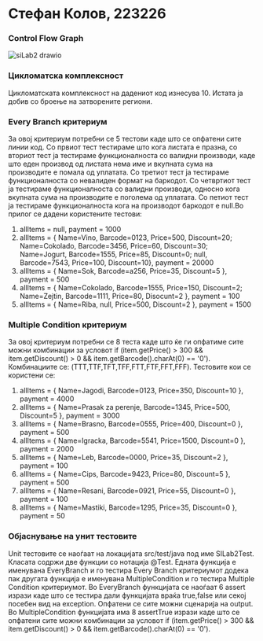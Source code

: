 # Стефан Колов, 223226
### Control Flow Graph
![siLab2 drawio](https://github.com/Stefan-Kolov/SI_2024_lab2_223226/assets/137779689/d19f604f-96eb-4932-bd0e-728e80a70467)
### Цикломатска комплексност
Цикломатската комплексност на дадениот код изнесува 10. Истата ја добив со броење на затворените региони.
### Every Branch критериум
За овој критериум потребни се 5 тестови каде што се опфатени сите линии код. 
Со првиот тест тестираме што кога листата е празна, со вториот тест ја тестираме функционалноста со валидни производи, каде што еден производ од листата нема име и вкупната сума на производите е помала од уплатата.
Со третиот тест ја тестираме функционалноста со невалиден формат на баркодот. 
Со четвртиот тест ја тестираме функционалноста со валидни производи, односно кога вкупната сума на производите е поголема од уплатата. 
Со петиот тест ја тестираме функционалноста кога на производот баркодот е null.Во прилог се дадени користените тестови:
1. allItems = null, payment = 1000
2. allItems = { Name=Vino, Barcode=0123, Price=500, Discount=20;
Name=Cokolado, Barcode=3456, Price=60, Discount=30;
Name=Jogurt, Barcode=1555, Price=85, Discount=0;
null, Barcode=7543, Price=100, Discount=10}, payment = 20000
3. allItems = { Name=Sok, Barcode=a256, Price=35, Discount=5 }, payment = 500
4. allItems = { Name=Cokolado, Barcode=1555, Price=150, Discount=2;
Name=Zejtin, Barcode=1111, Price=80, Disocunt=2 }, payment = 100
5. allItems = { Name=Riba, null, Price=500, Discount=2 }, payment = 1500
### Multiple Condition критериум
За овој критериум потребни се 8 теста каде што ќе ги опфатиме сите можни комбинации за условот if (item.getPrice() > 300 && item.getDiscount() > 0 && item.getBarcode().charAt(0) == '0').
Комбинациите се: (TTT,TTF,TFT,TFF,FTT,FTF,FFT,FFF). Тестовите кои се користени се:
1. allItems = { Name=Jagodi, Barcode=0123, Price=350, Discount=10 }, payment = 4000
2. allItems = { Name=Prasak za perenje, Barcode=1345, Price=500, Discount=5 }, payment = 3000
3. allItems = { Name=Brasno, Barcode=0555, Price=400, Discount=0 }, payment = 500
4. allItems = { Name=Igracka, Barcode=5541, Price=1500, Discount=0 }, payment = 2000
5. allItems = { Name=Leb, Barcode=0000, Price=35, Discount=2 }, payment = 100
6. allItems = { Name=Cips, Barcode=9423, Price=80, Discount=5 }, payment = 500
7. allItems = { Name=Resani, Barcode=0921, Price=55, Discount=0 }, payment = 100
8. allItems = { Name=Mastiki, Barcode=1295, Price=35, Discount=0 }, payment = 50
### Објаснување на унит тестовите
Unit тестовите се наоѓаат на локацијата src/test/java под име SILab2Test. Класата содржи две функции со нотација @Test. Едната функција е именувана EveryBranch и го тестира Every Branch критериумот
додека пак другата функција е именувана MultipleCondition и го тестира Multiple Condition критериумот. Во EveryBranch функцијата се наоѓаат 6 assert изрази каде што се тестира дали функцијата
враќа true,false или секој посебен вид на exception. Опфатени се сите можни сценарија на output. Во MultipleCondition функцијата има 8 assertTrue изрази каде што се опфатени сите можни комбинации за условот
if (item.getPrice() > 300 && item.getDiscount() > 0 && item.getBarcode().charAt(0) == '0').
